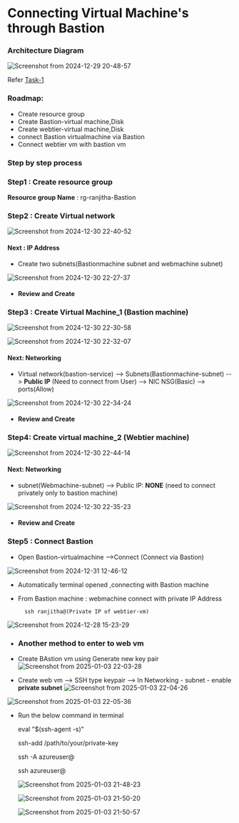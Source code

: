 
# Connecting Virtual Machine's through Bastion 

### Architecture Diagram
![Screenshot from 2024-12-29 20-48-57](https://github.com/user-attachments/assets/4bcd2f0a-3fad-4236-b3fd-835df3fe045b)




Refer [Task-1](https://github.com/Ranjitha75388/projects/blob/main/Azure/Task-1%20(Connect%20vm%20-%20SSH).md)
### Roadmap:

- Create resource group
- Create Bastion-virtual machine,Disk
- Create webtier-virtual machine,Disk
- connect Bastion virtualmachine via Bastion 
- Connect webtier vm with bastion vm

### Step by step process

### Step1 : Create resource group

 **Resource group Name** : rg-ranjitha-Bastion


### Step2 : Create Virtual network


![Screenshot from 2024-12-30 22-40-52](https://github.com/user-attachments/assets/b2b80dc6-b079-42f3-936e-33f06db95d3f)

 #### Next :  IP Address 

 - Create two subnets(Bastionmachine subnet and webmachine subnet)

![Screenshot from 2024-12-30 22-27-37](https://github.com/user-attachments/assets/490d6345-06e7-48e1-ae8e-b5f1aa4f0689)

- #### Review and Create

### Step3 : Create Virtual Machine_1 (Bastion machine)

![Screenshot from 2024-12-30 22-30-58](https://github.com/user-attachments/assets/57d3adbe-d867-4e27-bf8c-ef3d9c0c140e)

![Screenshot from 2024-12-30 22-32-07](https://github.com/user-attachments/assets/2bff5bbd-3daf-478a-9eac-52c9f6e8f42c)


#### Next: Networking

- Virtual network(bastion-service) --> Subnets(Bastionmachine-subnet) --> **Public IP** (Need to connect from User)
 --> NIC NSG(Basic) --> ports(Allow)

 ![Screenshot from 2024-12-30 22-34-24](https://github.com/user-attachments/assets/2bea4191-2efb-49cd-a7bd-f8446958d072)

- #### Review and Create


### Step4: Create virtual machine_2 (Webtier machine)


  ![Screenshot from 2024-12-30 22-44-14](https://github.com/user-attachments/assets/ba66f207-d1a8-473e-a663-2ec50ae136e6)


 #### Next: Networking


 - subnet(Webmachine-subnet) --> Public IP: **NONE** (need to connect privately only to bastion machine)
  
 ![Screenshot from 2024-12-30 22-35-23](https://github.com/user-attachments/assets/1d94cadb-9d52-48ca-ad62-33dbaefcbe06)

  - #### Review and Create

### Step5 : Connect Bastion

  - Open Bastion-virtualmachine -->Connect (Connect via Bastion)
  
  ![Screenshot from 2024-12-31 12-46-12](https://github.com/user-attachments/assets/fc58bb32-0b3a-4645-8d49-57ed33e033c4)

 - Automatically terminal opened ,connecting with Bastion machine
  - From Bastion machine : webmachine connect with private IP Address

     ```
       ssh ranjitha@(Private IP of webtier-vm)
     ```
   ![Screenshot from 2024-12-28 15-23-29](https://github.com/user-attachments/assets/0e7605e8-4d15-486b-8153-c3f4137aa069)

- ###  Another method to enter to web vm

- Create BAstion vm using Generate new key pair
![Screenshot from 2025-01-03 22-03-28](https://github.com/user-attachments/assets/683f0401-cda6-40d1-8776-5d46db378e07)

  
- Create web vm --> SSH type keypair --> In Networking - subnet - enable **private subnet**
![Screenshot from 2025-01-03 22-04-26](https://github.com/user-attachments/assets/cff410ea-b0a5-4a16-bbae-6c4c18585e30)

![Screenshot from 2025-01-03 22-05-36](https://github.com/user-attachments/assets/4f59657e-6474-4159-911a-03e57af2b575)

- Run the below command in terminal 

   eval "$(ssh-agent -s)"

  ssh-add /path/to/your/private-key

  ssh -A azureuser@<BastionPublicIP>

   ssh azureuser@<WebVMPrivateIP>
 


   ![Screenshot from 2025-01-03 21-48-23](https://github.com/user-attachments/assets/6845bd79-b232-4286-9acd-fa8755b4fba5)

   ![Screenshot from 2025-01-03 21-50-20](https://github.com/user-attachments/assets/13034ea9-f138-4813-8e43-ca56afb7abe8)


   ![Screenshot from 2025-01-03 21-50-57](https://github.com/user-attachments/assets/91058ea5-26ea-40d8-9789-17ea47e102d8)
